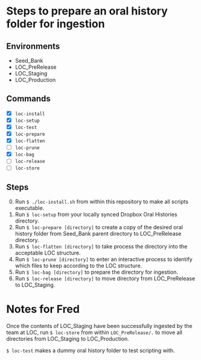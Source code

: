 # Steps to prepare an oral history folder for ingestion

## Environments
- Seed_Bank
- LOC_PreRelease
- LOC_Staging
- LOC_Production

## Commands
-[x] `loc-install`
-[x] `loc-setup`
-[x] `loc-test`
-[x] `loc-prepare`
-[x] `loc-flatten`
-[ ] `loc-prune`
-[x] `loc-bag`
-[ ] `loc-release`
-[ ] `loc-store`

## Steps
0. Run `$ ./loc-install.sh` from within this repository to make all scripts executable.
1. Run `$ loc-setup` from your locally synced Dropbox Oral Histories directory.
2. Run `$ loc-prepare [directory]` to create a copy of the desired oral history folder from Seed_Bank parent directory to LOC_PreRelease directory.
3. Run `$ loc-flatten [directory]` to take process the directory into the acceptable LOC structure.
4. Run `$ loc-prune [directory]` to enter an interactive process to identify which files to keep according to the LOC structure.
5. Run `$ loc-bag [directory]` to prepare the directory for ingestion.
6. Run `$ loc-release [directory]` to move directory from LOC_PreRelease to LOC_Staging.

# Notes for Fred
Once the contents of LOC_Staging have been successfully ingested by the team at LOC, run `$ loc-store` from within `LOC_PreRelease/.` to move all directories from LOC_Staging to LOC_Production.

`$ loc-test` makes a dummy oral history folder to test scripting with.